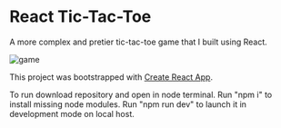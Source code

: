 # React Tic-Tac-Toe

A more complex and pretier tic-tac-toe game that I built using React.

![game](https://i.imgur.com/5Otv4Tg.png "game")


This project was bootstrapped with [Create React App](https://github.com/facebook/create-react-app).

To run download repository and open in node terminal. 
Run "npm i" to install missing node modules.
Run "npm run dev" to launch it in development mode on local host.

